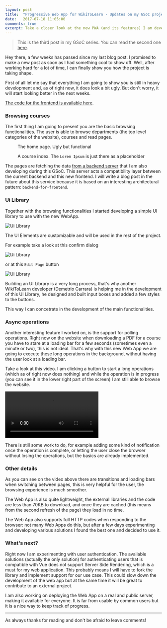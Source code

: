 ```yaml
---
layout: post
title:  "Progressive Web App for WikiToLearn - Updates on my GSoC project"
date:   2017-07-18 11:05:00
comments: true
excerpt: Take a closer look at the new PWA (and its features) I am developing this Google Summer of Code.
---
```


> This is the third post in my GSoC series. You can read the second one [here](//baldi.me/blog/how-to-pwa).

Hey there, a few weeks has passed since my last blog post. I promised to make a new post as soon as I had something cool to show off. Well, after working hard for a lot of time, I can finally show you how the project is taking shape.

First of all let me say that everything I am going to show you is still in heavy development and, as of right now, it does look a bit ugly. But don't worry, it will start looking better in the next weeks.

[The code for the frontend is available here](https://cgit.kde.org/scratch/cristianbaldi/wikitolearn-frontend.git/).

### Browsing courses

The first thing I am going to present you are the basic browsing functionalities. The user is able to browse departments (the top level categories of the website), courses and read pages.

<figure>
	<img alt="" src="{{ site.url }}/img/gsoc-updates-1/home.png">
	<figcaption>The home page. Ugly but functional</figcaption>
</figure>

<figure>
	<img alt="" src="{{ site.url }}/img/gsoc-updates-1/course.png">
	<figcaption>A course index. The <code>Lorem Ipsum</code> is just there as a placeholder</figcaption>
</figure>

The pages are fetching the data [from a backend server](https://cgit.kde.org/scratch/cristianbaldi/wikitolearn-backend-for-frontend.git/) that I am also developing during this GSoC. This server acts a compatibility layer between the current backend and this new frontend. I will write a blog post in the future about this service because it is based on an interesting architectural pattern: `backend-for-frontend`.

### Ui Library

Together with the browsing functionalities I started developing a simple UI library to use with the new WebApp.

![Ui Library](/img/gsoc-updates-1/ui.png)

The UI Elements are customizable and will be used in the rest of the project.

For example take a look at this confirm dialog

![Ui Library](/img/gsoc-updates-1/dialog.png)

or at this `Edit Page` button

![Ui Library](/img/gsoc-updates-1/button.png)

Building an UI Library is a very long process, that's why another WikiToLearn developer (Demetrio Carrara) is helping me in the development of this UI Library, he designed and built input boxes and added a few styles to the buttons.

This way I can concetrate in the development of the main functionalities.

### Async operations

Another interesting feature I worked on, is the support for polling operations. Right now on the website when downloading a PDF for a course you have to stare at a loading bar for a few seconds (sometimes even a minute or two), this is not ideal. That's why with this new Web App we are going to execute these long operations in the background, without having the user look at a loading bar.

Take a look at this video. I am clicking a button to start a long operations (which as of right now does nothing) and while the operation is in progress (you can see it in the lower right part of the screen) I am still able to browse the website.

<video src="/img/gsoc-updates-1/async.webm" controls></video>

There is still some work to do, for example adding some kind of notification once the operation is complete, or letting the user close the browser without losing the operations, but the basics are already implemented.

### Other details

As you can see on the video above there are transitions and loading bars when switching between pages, this is very helpful for the user, the browsing experience is much smoother.

The Web App is also quite lightweight, the external libraries and the code are less than 70KB to download, and once they are cached (this means from the second refresh of the page) they load in no time.

The Web App also supports full HTTP codes when responding to the browser: not many Web Apps do this, but after a few days experimenting and developing various solutions I found the best one and decided to use it.

### What's next?

Right now I am experimenting with user authentication. The available solutions (actually the only solution) for authenticating users that is compatible with Vue does not support Server Side Rendering, which is a must for my web application. This probably means I will have to fork the library and implement support for our use case. This could slow down the development of the web app but at the same time it will be great to contribute to an external project.

I am also working on deploying the Web App on a real and public server, making it available for everyone. It is far from usable by common users but it is a nice way to keep track of progress.


-----

As always thanks for reading and don't be afraid to leave comments!